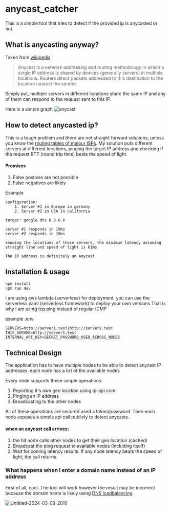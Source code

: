 # anycast_catcher

This is a simple tool that tries to detect if the provided ip is anycasted or not.

## What is anycasting anyway?

Taken from [wikipedia](https://en.wikipedia.org/wiki/Anycast)

> Anycast is a network addressing and routing methodology in which a single IP address is shared by devices (generally servers) in multiple locations. Routers direct packets addressed to this destination to the location nearest the sender.

Simply put, multiple servers in different locations share the same IP and any of them can respond to the request sent to this IP.

Here is a simple graph
![anycast](https://github.com/AA-Hamza/anycast_detector/assets/33000142/2eaa5a89-7478-4647-8767-554fa58db279)

## How to detect anycasted ip?

This is a tough problem and there are not straight forward solutions, unless you know the [routing tables of majour ISPs](https://serverfault.com/a/577061).
My solution puts different servers at different locations, pinging the target IP address and checking if the request RTT (round trip time) beats the speed of light.

#### Promises

1. False postives are not possible
2. False negatives are likely

Example

```
configuration:
    1. Server #1 in Europe in germany
    2. Server #2 in USA in california

target: google dns 8.8.8.8

server #1 responds in 19ms
server #2 responds in 18ms

knowing the locations of these servers, the minimum latency assuming straight line and speed of light is 61ms

The IP address is definitely an Anycast
```

## Installation & usage

```
npm install
npm run dev
```

I am using aws lambda (serverless) for deployment. you can use the serverless.yaml (serverless framework) to deploy your own versions
That is why I am using tcp ping instead of regular ICMP

example .env

```
SERVERS=http://server1.test|http://server2.test
THIS_SERVER=http://server1.test
INTERNAL_API_KEY=SECRET_PASSWORD_USED_ACROSS_NODES
```

## Technical Design

The application has to have multiple nodes to be able to detect anycast IP addresses. each node has a list of the available nodes

Every node supports these simple operations:

1. Reporting it's own geo location using ip-api.com
2. Pinging an IP address
3. Broadcasting to the other nodes

All of these operations are secured used a token/password.
Then each node exposes a simple api call publicly to detect anycasts.

#### when an anycast call arrives:

1. the hit node calls other nodes to get their geo location (cached)
2. Broadcast the ping request to available nodes (including itself)
3. Wait for coming latency results. If any node latency beats the speed of light, the call returns.

### What happens when I enter a domain name instead of an IP address

First of all, cool.
The tool will work however the result may be incorrect because the domain name is likely using [DNS loadbalancing](https://www.cloudflare.com/learning/performance/what-is-dns-load-balancing/)

![Untitled-2024-03-09-2010](https://github.com/AA-Hamza/anycast_detector/assets/33000142/63e7e0bc-e351-4928-8485-9a160cb9061d)

